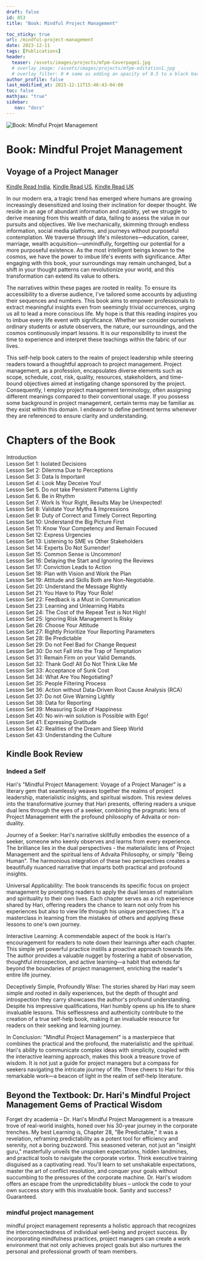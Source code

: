 ```yaml
---
draft: false
id: 853    
title: "Book: Mindful Project Management"

toc_sticky: true
url: /mindful-project-management
date: 2023-12-11
tags: [Publications]
header:
  teaser: /assets/images/projects/mfpm-Coverpage1.jpg
  # overlay_image: /assets/images/projects/mfpm-editation1.jpg
  # overlay_filter: 0 # same as adding an opacity of 0.5 to a black background
author_profile: false
last_modified_at: 2023-12-11T15:46:43-04:00
toc: false
mathjax: "true"
sidebar:
   nav: "docs"
---
```


![Book: Mindful Projet Management](/assets/images/projects/mfpm-Coverpage1.jpg)

# Book: Mindful Projet Management
## Voyage of a Project Manager

[Kindle Read India](https://www.amazon.in/dp/B0CQ37294Y),
[Kindle Read US](https://www.amazon.com/dp/B0CQ37294Y), 
[Kindle Read UK](https://www.amazon.co.uk/dp/B0CQ37294Y)   


In our modern era, a tragic trend has emerged where humans are growing increasingly desensitized and losing their inclination for deeper thought. We reside in an age of abundant information and rapidity, yet we struggle to derive meaning from this wealth of data, failing to assess the value in our pursuits and objectives. We live mechanically, skimming through endless information, social media platforms, and journeys without purposeful contemplation. We traverse through life's milestones—education, career, marriage, wealth acquisition—unmindfully, forgetting our potential for a more purposeful existence. As the most intelligent beings known to the cosmos, we have the power to imbue life's events with significance. After engaging with this book, your surroundings may remain unchanged, but a shift in your thought patterns can revolutionize your world, and this transformation can extend its value to others.

The narratives within these pages are rooted in reality. To ensure its accessibility to a diverse audience, I've tailored some accounts by adjusting their sequences and numbers. This book aims to empower professionals to extract meaningful insights even from seemingly trivial occurrences, urging us all to lead a more conscious life. My hope is that this reading inspires you to imbue every life event with significance. Whether we consider ourselves ordinary students or astute observers, the nature, our surroundings, and the cosmos continuously impart lessons. It is our responsibility to invest the time to experience and interpret these teachings within the fabric of our lives.

This self-help book caters to the realm of project leadership while steering readers toward a thoughtful approach to project management. Project management, as a profession, encapsulates diverse elements such as scope, schedule, cost, risk, quality, resources, stakeholders, and time-bound objectives aimed at instigating change sponsored by the project. Consequently, I employ project management terminology, often assigning different meanings compared to their conventional usage. If you possess some background in project management, certain terms may be familiar as they exist within this domain. I endeavor to define pertinent terms whenever they are referenced to ensure clarity and understanding.

# Chapters of the Book

Introduction    
Lesson Set 1: Isolated Decisions    
Lesson Set 2: Dilemma Due to Perceptions    
Lesson Set 3: Data Is Important    
Lesson Set 4: Look May Deceive You!    
Lesson Set 5. Do not take Persistent Patterns Lightly     
Lesson Set 6. Be in Rhythm    
Lesson Set 7. Work Is Your Right, Results May be Unexpected!    
Lesson Set 8: Validate Your Myths & Impressions    
Lesson Set 9: Duty of Correct and Timely Correct Reporting    
Lesson Set 10: Understand the Big Picture First    
Lesson Set 11: Know Your Competency and Remain Focused    
Lesson Set 12: Express Urgencies    
Lesson Set 13: Listening to SME vs Other Stakeholders    
Lesson Set 14: Experts Do Not Surrender!    
Lesson Set 15: Common Sense is Uncommon!    
Lesson Set 16: Delaying the Start and Ignoring the Reviews    
Lesson Set 17: Conviction Leads to Action    
Lesson Set 18: Plan with Vision and Work the Plan    
Lesson Set 19: Attitude and Skills Both are Non-Negotiable.    
Lesson Set 20: Understand the Message Rightly    
Lesson Set 21: You Have to Play Your Role!    
Lesson Set 22: Feedback is a Must in Communication    
Lesson Set 23: Learning and Unlearning Habits    
Lesson Set 24: The Cost of the Repeat Test is Not High!    
Lesson Set 25: Ignoring Risk Management Is Risky    
Lesson Set 26: Choose Your Attitude    
Lesson Set 27: Rightly Prioritize Your Reporting Parameters    
Lesson Set 28: Be Predictable    
Lesson Set 29: Do not Feel Bad for Change Request    
Lesson Set 30: Do not Fall into the Trap of Temptation    
Lesson Set 31: Remain Firm on your Valid Demands.    
Lesson Set 32: Thank God! All Do Not Think Like Me    
Lesson Set 33: Acceptance of Sunk Cost    
Lesson Set 34: What Are You Negotiating?    
Lesson Set 35: People Filtering Process    
Lesson Set 36: Action without Data-Driven Root Cause Analysis (RCA)    
Lesson Set 37: Do not Give Warning Lightly    
Lesson Set 38: Data for Reporting    
Lesson Set 39: Measuring Scale of Happiness    
Lesson Set 40: No win-win solution is Possible with Ego!    
Lesson Set 41: Expressing Gratitude    
Lesson Set 42: Realities of the Dream and Sleep World    
Lesson Set 43: Understanding the Culture    

## Kindle Book Review

### Indeed a Self

Hari's "Mindful Project Management: Voyage of a Project Manager" is a literary gem that seamlessly weaves together the realms of project leadership, materialistic insights, and spiritual wisdom. This review delves into the transformative journey that Hari presents, offering readers a unique dual lens through the eyes of a seeker, combining the pragmatic lens of Project Management with the profound philosophy of Advaita or non-duality.

Journey of a Seeker:
Hari's narrative skillfully embodies the essence of a seeker, someone who keenly observes and learns from every experience. The brilliance lies in the dual perspectives - the materialistic lens of Project Management and the spiritual lens of Advaita Philosophy, or simply "Being Human". The harmonious integration of these two perspectives creates a beautifully nuanced narrative that imparts both practical and profound insights.

Universal Applicability:
The book transcends its specific focus on project management by prompting readers to apply the dual lenses of materialism and spirituality to their own lives. Each chapter serves as a rich experience shared by Hari, offering readers the chance to learn not only from his experiences but also to view life through his unique perspectives. It's a masterclass in learning from the mistakes of others and applying these lessons to one's own journey.

Interactive Learning:
A commendable aspect of the book is Hari's encouragement for readers to note down their learnings after each chapter. This simple yet powerful practice instills a proactive approach towards life. The author provides a valuable nugget by fostering a habit of observation, thoughtful introspection, and active learning—a habit that extends far beyond the boundaries of project management, enriching the reader's entire life journey.

Deceptively Simple, Profoundly Wise:
The stories shared by Hari may seem simple and rooted in daily experiences, but the depth of thought and introspection they carry showcases the author's profound understanding. Despite his impressive qualifications, Hari humbly opens up his life to share invaluable lessons. This selflessness and authenticity contribute to the creation of a true self-help book, making it an invaluable resource for readers on their seeking and learning journey.

In Conclusion:
"Mindful Project Management" is a masterpiece that combines the practical and the profound, the materialistic and the spiritual. Hari's ability to communicate complex ideas with simplicity, coupled with the interactive learning approach, makes this book a treasure trove of wisdom. It is not just a guide for project managers but a compass for seekers navigating the intricate journey of life. Three cheers to Hari for this remarkable work—a beacon of light in the realm of self-help literature.

## Beyond the Textbook: Dr. Hari's Mindful Project Management Gems of Practical Wisdom

Forget dry academia – Dr. Hari's Mindful Project Management is a treasure trove of real-world insights, honed over his 30-year journey in the corporate trenches. My best Learning is, Chapter 28, "Be Predictable," it was a revelation, reframing predictability as a potent tool for efficiency and serenity, not a boring buzzword. This seasoned veteran, not just an "insight guru," masterfully unveils the unspoken expectations, hidden landmines, and practical tools to navigate the corporate vortex. Think executive training disguised as a captivating read. You'll learn to set unshakable expectations, master the art of conflict resolution, and conquer your goals without succumbing to the pressures of the corporate machine. Dr. Hari's wisdom offers an escape from the unpredictability blues – unlock the code to your own success story with this invaluable book. Sanity and success? Guaranteed.

### mindful project management
mindful project management represents a holistic approach that recognizes the interconnectedness of individual well-being and project success. By incorporating mindfulness practices, project managers can create a work environment that not only achieves project goals but also nurtures the personal and professional growth of team members.